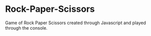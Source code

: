 # Rock-Paper-Scissors
Game of Rock Paper Scissors created through Javascript and played through the console.